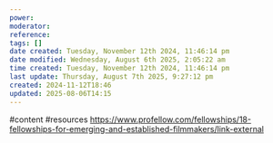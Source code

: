 ```yaml
---
power: 
moderator: 
reference: 
tags: []
date created: Tuesday, November 12th 2024, 11:46:14 pm
date modified: Wednesday, August 6th 2025, 2:05:22 am
time created: Tuesday, November 12th 2024, 11:46:14 pm
last update: Thursday, August 7th 2025, 9:27:12 pm
created: 2024-11-12T18:46
updated: 2025-08-06T14:15
---
```

#content #resources 
https://www.profellow.com/fellowships/18-fellowships-for-emerging-and-established-filmmakers/link-external